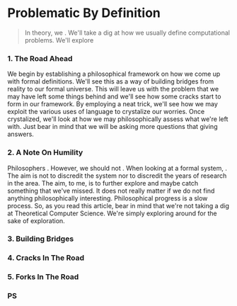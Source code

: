 # Problematic By Definition

> In theory, we . We'll take a dig at how we usually define computational problems. We'll explore

### 1. The Road Ahead

  We begin by establishing a philosophical framework on how we come up with formal definitions. We'll see this as a way of building bridges from reality to our formal universe. This will leave us with the problem that we may have left some things behind and we'll see how some cracks start to form in our framework. By employing a neat trick, we'll see how we may exploit the various uses of language to crystalize our worries. Once crystalized, we'll look at how we may philosophically assess what we're left with. Just bear in mind that we will be asking more questions that giving answers.

### 2. A Note On Humility

  Philosophers . However, we should not . When looking at a formal system, . The aim is not to discredit the system nor to discredit the years of research in the area. The aim, to me, is to further explore and maybe catch something that we've missed. It does not really matter if we do not find anything philosophically interesting. Philosophical progress is a slow process. So, as you read this article, bear in mind that we're not taking a dig at Theoretical Computer Science. We're simply exploring around for the sake of exploration.

### 3. Building Bridges

  

### 4. Cracks In The Road

### 5.  Forks In The Road

### PS
